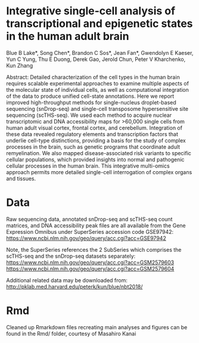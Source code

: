 # Integrative single-cell analysis of transcriptional and epigenetic states in the human adult brain

Blue B Lake*, Song Chen*, Brandon C Sos*, Jean Fan*, Gwendolyn E Kaeser, Yun C Yung, Thu E Duong, Derek Gao, Jerold Chun, Peter V Kharchenko, Kun Zhang

Abstract: Detailed characterization of the cell types in the human brain requires scalable experimental approaches to examine multiple aspects of the molecular state of individual cells, as well as computational integration of the data to produce unified cell-state annotations. Here we report improved high-throughput methods for single-nucleus droplet-based sequencing (snDrop-seq) and single-cell transposome hypersensitive site sequencing (scTHS-seq). We used each method to acquire nuclear transcriptomic and DNA accessibility maps for >60,000 single cells from human adult visual cortex, frontal cortex, and cerebellum. Integration of these data revealed regulatory elements and transcription factors that underlie cell-type distinctions, providing a basis for the study of complex processes in the brain, such as genetic programs that coordinate adult remyelination. We also mapped disease-associated risk variants to specific cellular populations, which provided insights into normal and pathogenic cellular processes in the human brain. This integrative multi-omics approach permits more detailed single-cell interrogation of complex organs and tissues. 

# Data

Raw sequencing data, annotated snDrop-seq and scTHS-seq count matrices, and DNA accessibility peak files are all available from the Gene
Expression Omnibus under SuperSeries accession code GSE97942: https://www.ncbi.nlm.nih.gov/geo/query/acc.cgi?acc=GSE97942

Note, the SuperSeries references the 2 SubSeries which comprises the scTHS-seq and the snDrop-seq datasets separately:
https://www.ncbi.nlm.nih.gov/geo/query/acc.cgi?acc=GSM2579603
https://www.ncbi.nlm.nih.gov/geo/query/acc.cgi?acc=GSM2579604

Additional related data may be downloaded from: http://pklab.med.harvard.edu/peterk/kun/blue/nbt2018/ 

# Rmd

Cleaned up Rmarkdown files recreating main analyses and figures can be found in the Rmd/ folder, courtesy of Masahiro Kanai
